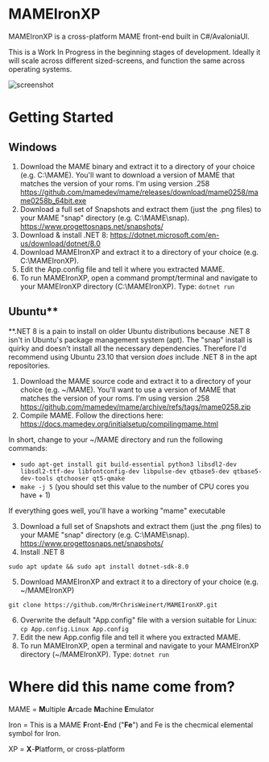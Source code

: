 # MAMEIronXP
MAMEIronXP is a cross-platform MAME front-end built in C#/AvaloniaUI.

This is a Work In Progress in the beginning stages of development.
Ideally it will scale across different sized-screens, and function the same across operating systems.

![screenshot](https://github.com/MrChrisWeinert/MAMEIronXP/blob/main/Assets/Animation.gif?raw=true)

# Getting Started
## Windows
1) Download the MAME binary and extract it to a directory of your choice (e.g. C:\MAME). You'll want to download a version of MAME that matches the version of your roms. I'm using version .258
https://github.com/mamedev/mame/releases/download/mame0258/mame0258b_64bit.exe
2) Download a full set of Snapshots and extract them (just the .png files) to your MAME "snap" directory (e.g. C:\MAME\snap). https://www.progettosnaps.net/snapshots/
3) Download & install .NET 8: https://dotnet.microsoft.com/en-us/download/dotnet/8.0
4) Download MAMEIronXP and extract it to a directory of your choice (e.g. C:\MAMEIronXP).
5) Edit the App.config file and tell it where you extracted MAME.
6) To run MAMEIronXP, open a command prompt/terminal and navigate to your MAMEIronXP directory (C:\MAMEIronXP). Type: ```dotnet run```
## Ubuntu**
**.NET 8 is a pain to install on older Ubuntu distributions because .NET 8 isn't in Ubuntu's package management system (apt). The "snap" install is quirky and doesn't install all the necessary dependencies. Therefore I'd recommend using Ubuntu 23.10 that version *does* include .NET 8 in the apt repositories.
1) Download the MAME source code and extract it to a directory of your choice (e.g. ~/MAME). You'll want to use a version of MAME that matches the version of your roms. I'm using version .258
https://github.com/mamedev/mame/archive/refs/tags/mame0258.zip
2) Compile MAME. Follow the directions here: https://docs.mamedev.org/initialsetup/compilingmame.html 

In short, change to your ~/MAME directory and run the following commands:
  -  ```sudo apt-get install git build-essential python3 libsdl2-dev libsdl2-ttf-dev libfontconfig-dev libpulse-dev qtbase5-dev qtbase5-dev-tools qtchooser qt5-qmake```
  -  ```make -j 5``` (you should set this value to the number of CPU cores you have + 1)
  

  If everything goes well, you'll have a working "mame" executable

3) Download a full set of Snapshots and extract them (just the .png files) to your MAME "snap" directory (e.g. C:\MAME\snap). https://www.progettosnaps.net/snapshots/
4) Install .NET 8

```sudo apt update && sudo apt install dotnet-sdk-8.0```

5) Download MAMEIronXP and extract it to a directory of your choice (e.g. ~/MAMEIronXP)

```git clone https://github.com/MrChrisWeinert/MAMEIronXP.git```

6) Overwrite the default "App.config" file with a version suitable for Linux: ```cp App.config.Linux App.config```
7) Edit the new App.config file and tell it where you extracted MAME.
8) To run MAMEIronXP, open a terminal and navigate to your MAMEIronXP directory (~/MAMEIronXP). Type: ```dotnet run```

# Where did this name come from?
MAME = **M**ultiple **A**rcade **M**achine **E**mulator

Iron = This is a MAME **F**ront-**E**nd ("**Fe**") and Fe is the checmical elemental symbol for Iron.

XP = **X**-**P**latform, or cross-platform